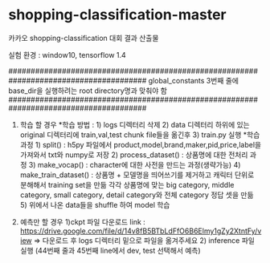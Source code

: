 # shopping-classification-master
카카오 shopping-classification 대회 결과 산출물

실험 환경 : window10, tensorflow 1.4


#######################################################################################
global_constants 3번째 줄에 base_dir을 실행하려는 root directory명과 맞춰야 함
#######################################################################################


1. 학습 할 경우
           *학습 방법 : 1) logs 디렉터리 삭제 
                      2) data 디렉터리 하위에 있는 original 디렉터리에 train,val,test chunk file들을 옮긴후
                      3) train.py 실행
           *학습 과정
                      1) split() : h5py 파일에서 product,model,brand,maker,pid,price,label을 가져와서 txt와 numpy로 저장
                      2) process_dataset() : 상품명에 대한 전처리 과정
                      3) make_vocap() : character에 대한 사전을 만드는 과정(생략가능)
                      4) make_train_dataset() : 상품명 + 모델명을 띄어쓰기를 제거하고 캐릭터 단위로 분해해서 training set을 만듦
                            각각 상품명에 맞는 big category, middle category, small category, detail category와 전체 category 정답 셋을 만듦
                      5) 위에서 나온 data들을 shuffle 하여 model 학습
  



2. 예측만 할 경우
           1)ckpt 파일 다운로드 link : https://drive.google.com/file/d/14v8fB5BTbLdFfO6B6Elmy1gZy2XtntFy/view
           => 다운로드 후 logs 디렉터리 밑으로 파일을 옮겨주세요
           2) inference 파일 실행 (44번째 줄과 45번째 line에서 dev, test 선택해서 예측)

 
